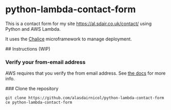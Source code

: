 # python-lambda-contact-form

This is a contact form for my site https://al.sdair.co.uk/contact/
using Python and AWS Lambda.

It uses the [Chalice][1] microframework to manage deployment.

## Instructions (WIP)

### Verify your from-email address

AWS requires that you verify the from email address. See [the docs][2]
for more info.

[2]: http://docs.aws.amazon.com/ses/latest/DeveloperGuide/verify-email-addresses.html

### Clone the repository

    git clone https://github.com/alasdairnicol/python-lambda-contact-form
    ce python-lambda-contact-form

[1]: https://github.com/awslabs/chalice 
